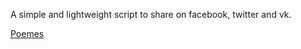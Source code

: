 A simple and lightweight script to share on facebook, twitter and vk.

[Poemes](http://pouemes.free.fr)
